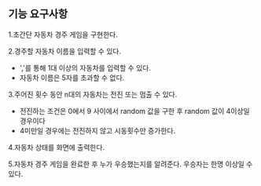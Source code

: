 ## 기능 요구사항

1.초간단 자동차 경주 게임을 구현한다.

2.경주할 자동차 이름을 입력할 수 있다.
- ','를 통해 1대 이상의 자동차를 입력할 수 있다.
- 자동차 이름은 5자를 초과할 수 없다.

3.주어진 횟수 동안 n대의 자동차는 전진 또는 멈출 수 있다.
- 전진하는 조건은 0에서 9 사이에서 random 값을 구한 후 random 값이 4이상일 경우이다
- 4미만일 경우에는 전진하지 않고 시동횟수만 증가한다.

4.자동차 상태를 화면에 출력한다.

5.자동차 경주 게임을 완료한 후 누가 우승했는지를 알려준다. 우승자는 한명 이상일 수 있다.